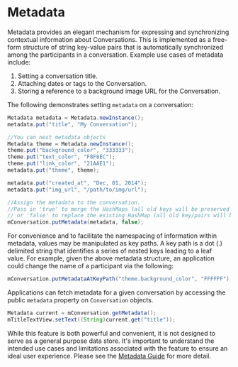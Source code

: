 # Metadata
Metadata provides an elegant mechanism for expressing and synchronizing contextual information about Conversations. This is implemented as a free-form structure of string key-value pairs that is automatically synchronized among the participants in a conversation. Example use cases of metadata include:

1. Setting a conversation title.
2. Attaching dates or tags to the Conversation.
3. Storing a reference to a background image URL for the Conversation.

The following demonstrates setting `metadata` on a conversation:

```java
Metadata metadata = Metadata.newInstance();
metadata.put("title", "My Conversation");

//You can nest metadata objects
Metadata theme = Metadata.newInstance();
theme.put("background_color", "333333");
theme.put("text_color", "F8F8EC");
theme.put("link_color", "21AAE1");
metadata.put("theme", theme);

metadata.put("created_at", "Dec, 01, 2014");
metadata.put("img_url", "/path/to/img/url");

//Assign the metadata to the conversation.
//Pass in 'true' to merge the HashMaps (all old keys will be preserved and new values will be set)
// or 'false' to replace the existing HashMap (all old key/pairs will be lost)
mConversation.putMetadata(metadata, false);
```

For convenience and to facilitate the namespacing of information within metadata, values may be manipulated as key paths. A key path is a dot (.) delimited string that identifies a series of nested keys leading to a leaf value. For example, given the above metadata structure, an application could change the name of a participant via the following:

```java
mConversation.putMetadataAtKeyPath("theme.background_color", "FFFFFF");
```

Applications can fetch metadata for a given conversation by accessing the public `metadata` property on `Conversation` objects.

```java
Metadata current = mConversation.getMetadata();
mTitleTextView.setText((String)current.get("title"));
```

While this feature is both powerful and convenient, it is not designed to serve as a general purpose data store. It's important to understand the intended use cases and limitations associated with the feature to ensure an ideal user experience. Please see the [Metadata Guide](/docs/android/guides#metadata) for more detail.
